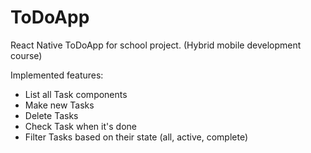 # ToDoApp
React Native ToDoApp for school project. (Hybrid mobile development course)

Implemented features: 
- List all Task components
- Make new Tasks
- Delete Tasks
- Check Task when it's done
- Filter Tasks based on their state (all, active, complete)

